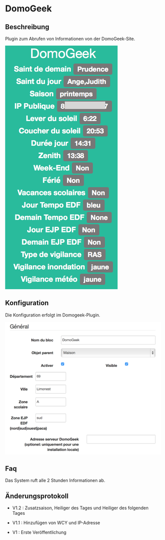DomoGeek 
========

Beschreibung 
-----------

Plugin zum Abrufen von Informationen von der DomoGeek-Site.

![domogeek screenshot1](../images/domogeek_screenshot1.png)

Konfiguration 
-------------

Die Konfiguration erfolgt im Domogeek-Plugin.

![domogeek1](../images/domogeek1.png)

Faq 
---

Das System ruft alle 2 Stunden Informationen ab.

Änderungsprotokoll 
---------

-   V1.2 : Zusatzsaison, Heiliger des Tages und Heiliger des folgenden Tages

-   V1.1 : Hinzufügen von WCY und IP-Adresse

-   V1 : Erste Veröffentlichung


